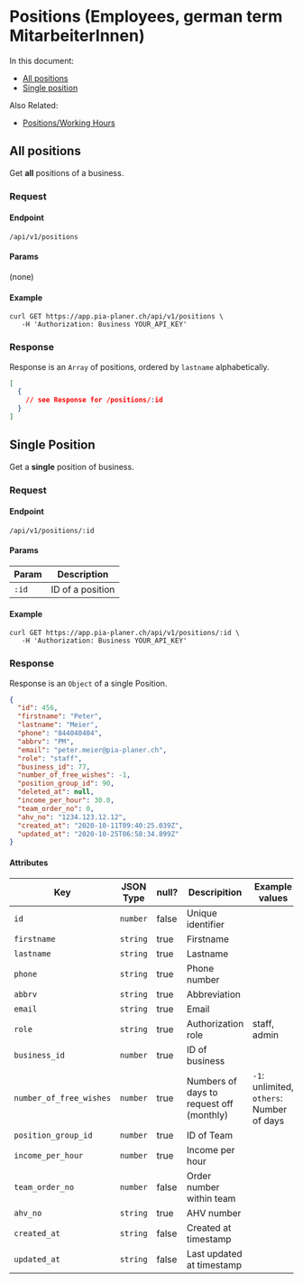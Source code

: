 # Positions (Employees, german term MitarbeiterInnen)

In this document:

- [All positions](#all-positions)
- [Single position](#single-position)


Also Related:

- [Positions/Working Hours](positions/working_hours.md)


## All positions

Get **all** positions of a business.

### Request

#### Endpoint

```
/api/v1/positions
```

#### Params

(none)

#### Example

```shell
curl GET https://app.pia-planer.ch/api/v1/positions \
   -H 'Authorization: Business YOUR_API_KEY'
```

### Response

Response is an `Array` of positions, ordered by `lastname` alphabetically.

```json
[
  {
    // see Response for /positions/:id
  }
]
```

## Single Position

Get a **single** position of business.

### Request

#### Endpoint

```
/api/v1/positions/:id
```

#### Params

| Param | Description      |
|-------|------------------|
| `:id` | ID of a position |

#### Example

```shell
curl GET https://app.pia-planer.ch/api/v1/positions/:id \
   -H 'Authorization: Business YOUR_API_KEY'
```

### Response

Response is an `Object` of a single Position.

```json
{
  "id": 456,
  "firstname": "Peter",
  "lastname": "Meier",
  "phone": "844040404",
  "abbrv": "PM",
  "email": "peter.meier@pia-planer.ch",
  "role": "staff",
  "business_id": 77,
  "number_of_free_wishes": -1,
  "position_group_id": 90,
  "deleted_at": null,
  "income_per_hour": 30.0,
  "team_order_no": 0,
  "ahv_no": "1234.123.12.12",
  "created_at": "2020-10-11T09:40:25.039Z",
  "updated_at": "2020-10-25T06:58:34.899Z"
}
```

#### Attributes

| Key                     | JSON Type | null? | Descripition                             | Example values                            |
|-------------------------|-----------|-------|------------------------------------------|-------------------------------------------|
| `id`                    | `number`  | false | Unique identifier                        |                                           |
| `firstname`             | `string`  | true  | Firstname                                |                                           |
| `lastname`              | `string`  | true  | Lastname                                 |                                           |
| `phone`                 | `string`  | true  | Phone number                             |                                           |
| `abbrv`                 | `string`  | true  | Abbreviation                             |                                           |
| `email`                 | `string`  | true  | Email                                    |                                           |
| `role`                  | `string`  | true  | Authorization role                       | staff, admin                              |
| `business_id`           | `number`  | true  | ID of business                           |                                           |
| `number_of_free_wishes` | `number`  | true  | Numbers of days to request off (monthly) | `-1`: unlimited, `others`: Number of days |
| `position_group_id`     | `number`  | true  | ID of Team                               |                                           |
| `income_per_hour`       | `number`  | true  | Income per hour                          |                                           |
| `team_order_no`         | `number`  | false | Order number within team                 |                                           |
| `ahv_no`                | `string`  | true  | AHV number                               |                                           |
| `created_at`            | `string`  | false | Created at timestamp                     |                                           |
| `updated_at`            | `string`  | false | Last updated at timestamp                |                                           |





